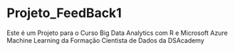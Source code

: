 # Projeto_FeedBack1
Este é um Projeto para o Curso Big Data Analytics com R e Microsoft Azure Machine Learning da Formação Cientista de Dados da DSAcademy
